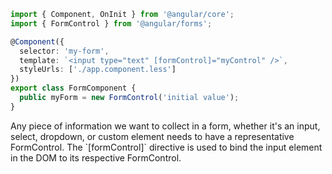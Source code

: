 ```typescript
import { Component, OnInit } from '@angular/core';
import { FormControl } from '@angular/forms';

@Component({
  selector: 'my-form',
  template: `<input type="text" [formControl]="myControl" />`,
  styleUrls: ['./app.component.less']
})
export class FormComponent {
  public myForm = new FormControl('initial value');
}
```

<p class="small">Any piece of information we want to collect in a form, whether it's an input, select, dropdown, or custom element needs to have a representative FormControl. The `[formControl]` directive is used to bind the input element in the DOM to its respective FormControl.</p>
